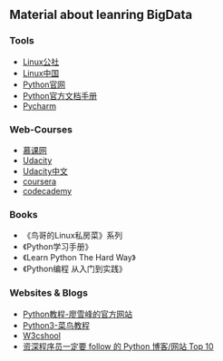 ## Material about leanring BigData
### Tools
- [Linux公社](https://www.linuxidc.com/)
- [Linux中国](https://linux.cn/)
- [Python官网](https://www.python.org/)
- [Python官方文档手册](https://docs.python.org/3/)
- [Pycharm](http://www.jetbrains.com/pycharm/)

### Web-Courses
- [慕课网](https://www.imooc.com/)
- [Udacity](https://in.udacity.com/)
- [Udacity中文](https://cn.udacity.com/)
- [coursera](https://www.coursera.org/)
- [codecademy](https://www.codecademy.com/)

### Books
- 《鸟哥的Linux私房菜》系列
- 《Python学习手册》
- 《Learn Python The Hard Way》
- 《Python编程 从入门到实践》

### Websites & Blogs 
- [Python教程-廖雪峰的官方网站](https://www.liaoxuefeng.com/wiki/0014316089557264a6b348958f449949df42a6d3a2e542c000)
- [Python3-菜鸟教程](http://www.runoob.com/python3/python3-tutorial.html)
- [W3cshool](https://www.w3cschool.cn/)
- [资深程序员一定要 follow 的 Python 博客/网站 Top 10](https://zhuanlan.zhihu.com/p/37924735)
